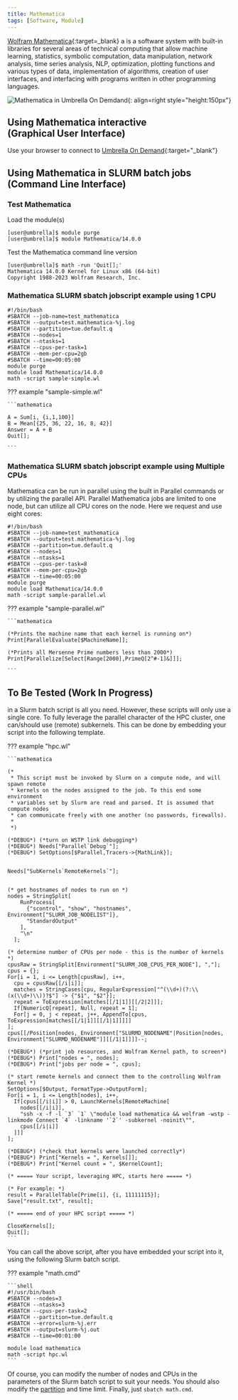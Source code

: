 ```yaml
---
title: Mathematica
tags: [Software, Module]
---
```


[Wolfram Mathematica](https://www.wolfram.com/mathematica/){:target=_blank} a is a software system with built-in libraries for several areas of technical computing that allow machine learning, statistics, symbolic computation, data manipulation, network analysis, time series analysis, NLP, optimization, plotting functions and various types of data, implementation of algorithms, creation of user interfaces, and interfacing with programs written in other programming languages.

![Mathematica in Umbrella On Demdand](mathematica-ood.png){: align=right style="height:150px"}

## Using Mathematica interactive<br>(Graphical User Interface)

Use your browser to connect to [Umbrella On Demand](https://hpc.tue.nl){:target="_blank"}

## Using Mathematica in SLURM batch jobs<br>(Command Line Interface)

### Test Mathematica

Load the module(s)
``` shell
[user@umbrella]$ module purge
[user@umbrella]$ module Mathematica/14.0.0
```
Test the Mathematica command line version
``` shell
[user@umbrella]$ math -run 'Quit[];'
Mathematica 14.0.0 Kernel for Linux x86 (64-bit)
Copyright 1988-2023 Wolfram Research, Inc.
```

### Mathematica SLURM sbatch jobscript example using 1 CPU

```slurm
#!/bin/bash
#SBATCH --job-name=test_mathematica
#SBATCH --output=test.mathematica-%j.log
#SBATCH --partition=tue.default.q
#SBATCH --nodes=1
#SBATCH --ntasks=1
#SBATCH --cpus-per-task=1
#SBATCH --mem-per-cpu=2gb
#SBATCH --time=00:05:00
module purge
module load Mathematica/14.0.0
math -script sample-simple.wl
```

??? example "sample-simple.wl"
  
    ```mathematica

    A = Sum[i, {i,1,100}]
    B = Mean[{25, 36, 22, 16, 8, 42}]
    Answer = A + B
    Quit[];

    ```


### Mathematica SLURM sbatch jobscript example using Multiple CPUs

Mathematica can be run in parallel using the built in Parallel commands or by utilizing the parallel API. Parallel Mathematica jobs are limited to one node, but can utilize all CPU cores on the node. Here we request and use eight cores:

```slurm
#!/bin/bash
#SBATCH --job-name=test_mathematica
#SBATCH --output=test.mathematica-%j.log
#SBATCH --partition=tue.default.q
#SBATCH --nodes=1
#SBATCH --ntasks=1
#SBATCH --cpus-per-task=8
#SBATCH --mem-per-cpu=2gb
#SBATCH --time=00:05:00
module purge
module load Mathematica/14.0.0
math -script sample-parallel.wl
```
??? example "sample-parallel.wl"
  
    ```mathematica

    (*Prints the machine name that each kernel is running on*)
    Print[ParallelEvaluate[$MachineName]];

    (*Prints all Mersenne Prime numbers less than 2000*)
    Print[Parallelize[Select[Range[2000],PrimeQ[2^#-1]&]]];

    ```


## To Be Tested (Work In Progress)

in a Slurm batch script is all you need. However, these scripts will
only use a single core. To fully leverage the parallel character of the
HPC cluster, one can/should use (remote) subkernels. This can be done by
embedding your script into the following template.

??? example "hpc.wl"

    ```mathematica
    
    (*
     * This script must be invoked by Slurm on a compute node, and will spawn remote
     * kernels on the nodes assigned to the job. To this end some environment
     * variables set by Slurm are read and parsed. It is assumed that compute nodes
     * can communicate freely with one another (no passwords, firewalls).
     *
     *)

    (*DEBUG*) (*turn on WSTP link debugging*)
    (*DEBUG*) Needs["Parallel`Debug`"];
    (*DEBUG*) SetOptions[$Parallel,Tracers->{MathLink}];


    Needs["SubKernels`RemoteKernels`"];


    (* get hostnames of nodes to run on *)
    nodes = StringSplit[
        RunProcess[
          {"scontrol", "show", "hostnames", Environment["SLURM_JOB_NODELIST"]},
          "StandardOutput"
        ],
        "\n"
      ];

    (* determine number of CPUs per node - this is the number of kernels *)
    cpusRaw = StringSplit[Environment["SLURM_JOB_CPUS_PER_NODE"], ","];
    cpus = {};
    For[i = 1, i <= Length[cpusRaw], i++,
      cpu = cpusRaw[[/i|i]];
      matches = StringCases[cpu, RegularExpression["^(\\d+)(?:\\(x(\\d+)\\))?$"] -> {"$1", "$2"}];
      repeat = ToExpression[matches[[/1|1]][[/2|2]]];
      If[NumericQ[repeat], Null, repeat = 1];
      For[j = 0, j < repeat, j++, AppendTo[cpus, ToExpression[matches[[/1|1]][[/1|1]]]]]
    ];
    cpus[[/Position[nodes,_Environment["SLURMD_NODENAME"|Position[nodes, Environment["SLURMD_NODENAME"]][[/1|1]]]]--;

    (*DEBUG*) (*print job resources, and Wolfram Kernel path, to screen*)
    (*DEBUG*) Print["nodes = ", nodes];
    (*DEBUG*) Print["jobs per node = ", cpus];

    (* start remote kernels and connect them to the controlling Wolfram Kernel *)
    SetOptions[$Output, FormatType->OutputForm];
    For[i = 1, i <= Length[nodes], i++,
      If[cpus[[/i|i]] > 0, LaunchKernels[RemoteMachine[
        nodes[[/i|i]],
        "ssh -x -f -l `3` `1` \"module load mathematica && wolfram -wstp -linkmode Connect `4` -linkname '`2`' -subkernel -noinit\"",
        cpus[[/i|i]]
      ]]]
    ];

    (*DEBUG*) (*check that kernels were launched correctly*)
    (*DEBUG*) Print["Kernels = ", Kernels[]];
    (*DEBUG*) Print["Kernel count = ", $KernelCount];

    (* ===== Your script, leveraging HPC, starts here ===== *)

    (* For example: *)
    result = ParallelTable[Prime[i], {i, 11111115}];
    Save["result.txt", result];

    (* ===== end of your HPC script ===== *)

    CloseKernels[];
    Quit[];
    ```

You can call the above script, after you have embedded your script into
it, using the following Slurm batch script.

??? example "math.cmd"

    ```shell
    #!/usr/bin/bash
    #SBATCH --nodes=3
    #SBATCH --ntasks=3
    #SBATCH --cpus-per-task=2
    #SBATCH --partition=tue.default.q
    #SBATCH --error=slurm-%j.err
    #SBATCH --output=slurm-%j.out
    #SBATCH --time=00:01:00

    module load mathematica
    math -script hpc.wl
    ```

Of course, you can modify the number of nodes and CPUs in the parameters
of the Slurm batch script to suit your needs. You should also modify the [partition](../../steps/jobs/index.md)
and time limit. Finally, just `sbatch math.cmd`.
